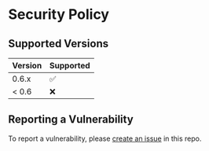 # Security Policy

## Supported Versions

| Version | Supported          |
| ------- | ------------------ |
| 0.6.x   | :white_check_mark: |
| < 0.6   | :x:                |

## Reporting a Vulnerability

To report a vulnerability, please [create an issue](https://github.com/integreat-io/integreat-authenticator-jwt/issues) in this repo.
